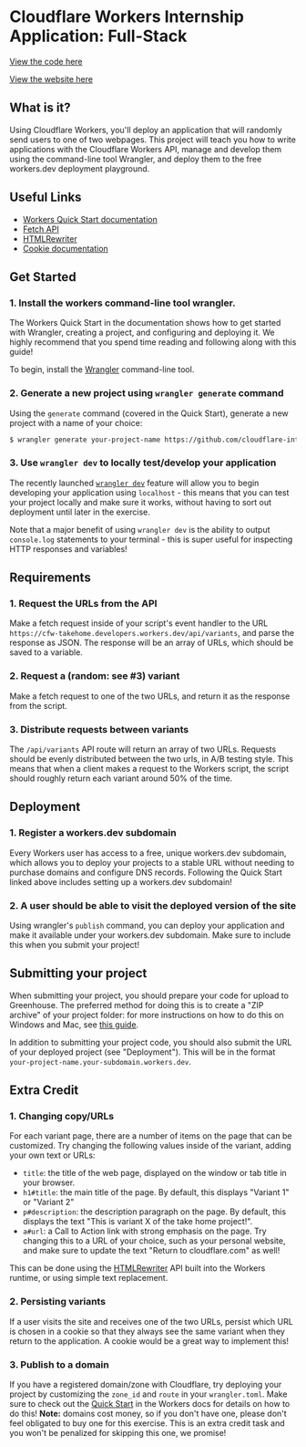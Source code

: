 # Cloudflare Workers Internship Application: Full-Stack

[View the code here](index.js)

[View the website here](https://arjun-dureja-workers.arjundureja.workers.dev/)

## What is it?

Using Cloudflare Workers, you'll deploy an application that will randomly send users to one of two webpages. This project will teach you how to write applications with the Cloudflare Workers API, manage and develop them using the command-line tool Wrangler, and deploy them to the free workers.dev deployment playground.

## Useful Links

- [Workers Quick Start documentation](https://developers.cloudflare.com/workers/quickstart/)
- [Fetch API](https://developer.mozilla.org/en-US/docs/Web/API/Fetch_API)
- [HTMLRewriter](https://developers.cloudflare.com/workers/reference/apis/html-rewriter/)
- [Cookie documentation](https://developer.mozilla.org/en-US/docs/Web/HTTP/Cookies)

## Get Started

### 1. Install the workers command-line tool wrangler.

The Workers Quick Start in the documentation shows how to get started with Wrangler, creating a project, and configuring and deploying it. We highly recommend that you spend time reading and following along with this guide!

To begin, install the [Wrangler](https://github.com/cloudflare/wrangler) command-line tool.

### 2. Generate a new project using `wrangler generate` command

Using the `generate` command (covered in the Quick Start), generate a new project with a name of your choice:

```sh
$ wrangler generate your-project-name https://github.com/cloudflare-internship-2020/internship-application-fullstack
```

### 3. Use `wrangler dev` to locally test/develop your application

The recently launched [`wrangler dev`](https://github.com/cloudflare/wrangler#-dev) feature will allow you to begin developing your application using `localhost` - this means that you can test your project locally and make sure it works, without having to sort out deployment until later in the exercise.

Note that a major benefit of using `wrangler dev` is the ability to output `console.log` statements to your terminal - this is super useful for inspecting HTTP responses and variables!

## Requirements

### 1. Request the URLs from the API

Make a fetch request inside of your script's event handler to the URL `https://cfw-takehome.developers.workers.dev/api/variants`, and parse the response as JSON. The response will be an array of URLs, which should be saved to a variable.

### 2. Request a (random: see #3) variant

Make a fetch request to one of the two URLs, and return it as the response from the script.

### 3. Distribute requests between variants

The `/api/variants` API route will return an array of two URLs. Requests should be evenly distributed between the two urls, in A/B testing style. This means that when a client makes a request to the Workers script, the script should roughly return each variant around 50% of the time.

## Deployment

### 1. Register a workers.dev subdomain

Every Workers user has access to a free, unique workers.dev subdomain, which allows you to deploy your projects to a stable URL without needing to purchase domains and configure DNS records. Following the Quick Start linked above includes setting up a workers.dev subdomain!

### 2. A user should be able to visit the deployed version of the site

Using wrangler's `publish` command, you can deploy your application and make it available under your workers.dev subdomain. Make sure to include this when you submit your project!

## Submitting your project

When submitting your project, you should prepare your code for upload to Greenhouse. The preferred method for doing this is to create a "ZIP archive" of your project folder: for more instructions on how to do this on Windows and Mac, see [this guide](https://www.sweetwater.com/sweetcare/articles/how-to-zip-and-unzip-files/).

In addition to submitting your project code, you should also submit the URL of your deployed project (see "Deployment"). This will be in the format `your-project-name.your-subdomain.workers.dev`.

## Extra Credit

### 1. Changing copy/URLs

For each variant page, there are a number of items on the page that can be customized. Try changing the following values inside of the variant, adding your own text or URLs:

- `title`: the title of the web page, displayed on the window or tab title in your browser.
- `h1#title`: the main title of the page. By default, this displays "Variant 1" or "Variant 2"
- `p#description`: the description paragraph on the page. By default, this displays the text "This is variant X of the take home project!".
- `a#url`: a Call to Action link with strong emphasis on the page. Try changing this to a URL of your choice, such as your personal website, and make sure to update the text "Return to cloudflare.com" as well!

This can be done using the [HTMLRewriter](https://developers.cloudflare.com/workers/reference/apis/html-rewriter/) API built into the Workers runtime, or using simple text replacement.

### 2. Persisting variants

If a user visits the site and receives one of the two URLs, persist which URL is chosen in a cookie so that they always see the same variant when they return to the application. A cookie would be a great way to implement this!

### 3. Publish to a domain

If you have a registered domain/zone with Cloudflare, try deploying your project by customizing the `zone_id` and `route` in your `wrangler.toml`. Make sure to check out the [Quick Start](https://developers.cloudflare.com/workers/quickstart) in the Workers docs for details on how to do this! **Note:** domains cost money, so if you don't have one, please don't feel obligated to buy one for this exercise. This is an extra credit task and you won't be penalized for skipping this one, we promise!

